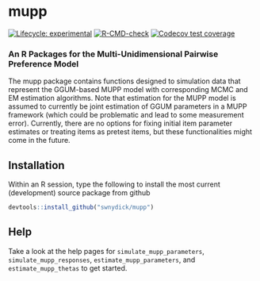 
<!-- README.md is generated from README.Rmd. Please edit that file -->

# mupp

<!-- badges: start -->

[![Lifecycle:
experimental](https://img.shields.io/badge/lifecycle-experimental-orange.svg)](https://lifecycle.r-lib.org/articles/stages.html#experimental)
[![R-CMD-check](https://github.com/swnydick/mupp/workflows/R-CMD-check/badge.svg)](https://github.com/swnydick/mupp/actions)
[![Codecov test
coverage](https://codecov.io/gh/swnydick/mupp/branch/master/graph/badge.svg)](https://codecov.io/gh/swnydick/mupp?branch=master)
<!-- badges: end -->

### An R Packages for the Multi-Unidimensional Pairwise Preference Model

The mupp package contains functions designed to simulation data that
represent the GGUM-based MUPP model with corresponding MCMC and EM
estimation algorithms. Note that estimation for the MUPP model is
assumed to currently be joint estimation of GGUM parameters in a MUPP
framework (which could be problematic and lead to some measurement
error). Currently, there are no options for fixing initial item
parameter estimates or treating items as pretest items, but these
functionalities might come in the future.

## Installation

Within an R session, type the following to install the most current
(development) source package from github

``` r
devtools::install_github("swnydick/mupp")
```

## Help

Take a look at the help pages for `simulate_mupp_parameters`,
`simulate_mupp_responses`, `estimate_mupp_parameters`, and
`estimate_mupp_thetas` to get started.
